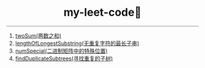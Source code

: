 <h1 style="text-align:center; border:none">my-leet-code🚀</h1>

<p style='border-top:1px solid gray'></p>

1. <a href='./src/code/twoSum.ts'>twoSum(两数之和)</a>
2. <a href='./src/code/lengthOfLongestSubstring.ts'>lengthOfLongestSubstring(无重复字符的最长子串)</a>
3. <a href='./src/code/numSpecial.ts'>numSpecial(二进制矩阵中的特殊位置)</a>
4. <a href='./src/code/numSpecial.ts'>findDuplicateSubtrees(寻找重复的子树)</a>

